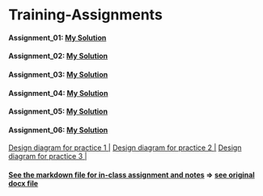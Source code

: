 # Training-Assignments
#### Assignment_01: [My Solution](https://github.com/zmei1997/Training-Assignments/blob/main/Day1/Zhongxiao_Mei_Solution_for_assignment1.sql)
#### Assignment_02: [My Solution](https://github.com/zmei1997/Training-Assignments/blob/main/Day2/Zhongxiao's_assignment2.sql)
#### Assignment_03: [My Solution](https://github.com/zmei1997/Training-Assignments/blob/main/Day3/Zhongxiao's%20assignment3%20solution.sql)
#### Assignment_04: [My Solution](https://github.com/zmei1997/Training-Assignments/blob/main/Day4/Zhongxiao's%20assignment4.sql)
#### Assignment_05: [My Solution](https://github.com/zmei1997/Training-Assignments/blob/main/Day5/zhongxiao_assignment5.sql)
#### Assignment_06: [My Solution](https://github.com/zmei1997/Training-Assignments/blob/main/Day6/zhongxiao%20assignment6.sql)
[Design diagram for practice 1  |](https://github.com/zmei1997/Training-Assignments/blob/main/Day6/design_for_practice_1.PNG)
[Design diagram for practice 2  |](https://github.com/zmei1997/Training-Assignments/blob/main/Day6/design_for_practice_2.PNG)
[Design diagram for practice 3  |](https://github.com/zmei1997/Training-Assignments/blob/main/Day6/design_for_practice_3.PNG)
#### [See the markdown file for in-class assignment and notes](https://github.com/zmei1997/Training-Assignments/blob/main/notes%20for%20review.md) => [see original docx file](https://github.com/zmei1997/Training-Assignments/blob/main/in-class%20assignments%20and%20notes.docx)

